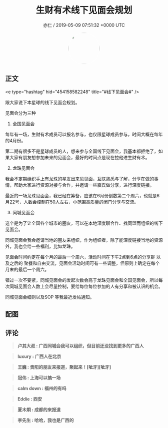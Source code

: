 <h1 align="center">生财有术线下见面会规划</h1>
<p align="center">
    <a>亦仁 / 2019-05-09 07:51:32 &#43;0000 UTC</a>
</p>

<div align="center">
    <img src="https://images.zsxq.com/Fn3NQqCN8nuGF86yZPXSbEsl0mb3?e=1590940799&amp;token=kIxbL07-8jAj8w1n4s9zv64FuZZNEATmlU_Vm6zD:pfbNc8W3hS0oYG_hyXXh_rHMHuc=" width="100" height="100" style="border:1px solid;border-radius:50%; color:#ffffff"/>
</div>

## 正文

<div>
&lt;e type=&#34;hashtag&#34; hid=&#34;454158582248&#34; title=&#34;#线下见面会#&#34; /&gt; 

跟大家说下本星球的线下见面会规划。

见面会分为三种

1. 全国见面会

每年有一场，生财有术成员可以报名参与，也仅限星球成员参与，时间大概在每年的4月份。

第二期有很多不是星球成员的人，想来参与全国线下见面会，我基本都拒绝了，如果大家有朋友想参加未来的见面会，最好的时间点是现在拉他进生财有术。

2. 龙珠见面会

我会不定期组织手上有龙珠的星友出来见见面，互联熟悉与了解，分享在做的事情，帮助大家进行资源对接与合作，并邀请一些嘉宾做分享，进行深度链接。

最近的一场龙珠见面会，我已经在筹备，应该在6月份倒数第二个周六，也就是6月22号，人数会控制在50人左右，小范围高质量的闭门分享与交流。

3. 同城见面会

这个是为了让全国各个城市的圈友，可以在本地深度聊合作、找同盟而组织的线下见面会。

同城见面会我会邀请当地的圈友来组织，作为组织者，除了能深度链接当地的资源外，我也会给一些福利，比如龙珠。

见面会时间约定在每个月的最后一个周六，活动时间在下午2点到6点的分享群 以及之后的 聚餐和自由交流，见面会活动时间可有一些调整，但原则上确定在每个月末的最后一个周六。

错过一次不要紧，同城见面会的发起次数会高于龙珠见面会和全国见面会，所以每次同城见面会人数上会尽量控制，要给每位每位参加的人有分享和被认识的机会。 

同城见面会细则以及SOP 等我最近发帖通知。
</div>

## 配图
<div class="image" align="center">

</div>

## 评论

<div align="left">
<div>

<blockquote >
<span> <strong>卢其大叔 : 广西同城会我可以组织，但目前还没找到更多的广西人 </strong></span>
</blockquote>

<blockquote >
<span> <strong>luxury : 广西人在北京 </strong></span>
</blockquote>

<blockquote >
<span> <strong>王巍 : 贵阳的朋友来报道，聚起来！[呲牙][呲牙] </strong></span>
</blockquote>

<blockquote >
<span> <strong>冠伟 : 上海可以搞一场 </strong></span>
</blockquote>

<blockquote >
<span> <strong>calm down : 福州的有吗 </strong></span>
</blockquote>

<blockquote >
<span> <strong>Eddie : 西安 </strong></span>
</blockquote>

<blockquote >
<span> <strong>夏木炯 : 成都的来报道 </strong></span>
</blockquote>

<blockquote >
<span> <strong>李先生 : 哈哈，我也是广西的 </strong></span>
</blockquote>

</div>
</div>